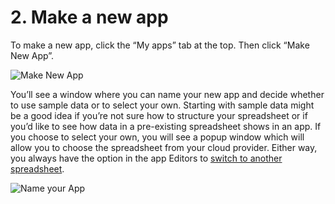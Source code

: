 # 2\. Make a new app 

To make a new app, click the “My apps” tab at the top. Then click “Make New App”.

![Make New App](../article_attachments/204739848/Screen_Shot_2016-01-05_at_3.50.09_PM.png)

You’ll see a window where you can name your new app and decide whether to use sample data or to select your own. Starting with sample data might be a good idea if you’re not sure how to structure your spreadsheet or if you’d like to see how data in a pre-existing spreadsheet shows in an app. If you choose to select your own, you will see a popup window which will allow you to choose the spreadsheet from your cloud provider. 
Either way, you always have the option in the app Editors to [switch to another spreadsheet](Using-the-app-editor-and-a-spreadsheet.md).

![Name your App](../article_attachments/204739858/Screen_Shot_2016-01-05_at_3.50.57_PM.png)
